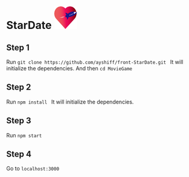 # StarDate <img src="/src/icons/logo.png" alt="logo" width="60px" height="60px">

## Step 1
Run ```git clone https://github.com/ayshiff/front-StarDate.git ```
It will initialize the dependencies.
And then ```cd MovieGame ```

## Step 2
Run ```npm install ```
It will initialize the dependencies.

## Step 3
Run ``` npm start ```

## Step 4
Go to ```localhost:3000```